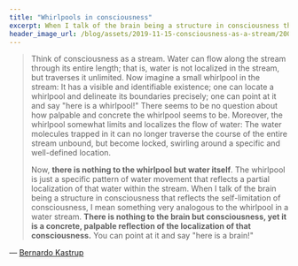```yaml
---
title: "Whirlpools in consciousness"
excerpt: When I talk of the brain being a structure in consciousness that reflects the self-limitation of consciousness, I mean something very analogous to the whirlpool in a water stream.
header_image_url: /blog/assets/2019-11-15-consciousness-as-a-stream/2004-09-05_14-53-56.jpg
---
```


> Think of consciousness as a stream. Water can flow along the stream through its entire length; that is, water is not localized in the stream, but traverses it unlimited. Now imagine a small whirlpool in the stream: It has a visible and identifiable existence; one can locate a whirlpool and delineate its boundaries precisely; one can point at it and say "here is a whirlpool!" There seems to be no question about how palpable and concrete the whirlpool seems to be. Moreover, the whirlpool somewhat limits and localizes the flow of water: The water molecules trapped in it can no longer traverse the course of the entire stream unbound, but become locked, swirling around a specific and well-defined location.
>
> Now, **there is nothing to the whirlpool but water itself**. The whirlpool is just a specific pattern of water movement that reflects a partial localization of that water within the stream. When I talk of the brain being a structure in consciousness that reflects the self-limitation of consciousness, I mean something very analogous to the whirlpool in a water stream. **There is nothing to the brain but consciousness, yet it is a concrete, palpable reflection of the localization of that consciousness.** You can point at it and say "here is a brain!"

&mdash; [Bernardo Kastrup](https://www.bernardokastrup.com/)